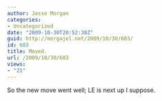 ```yaml
---
author: Jesse Morgan
categories:
- Uncategorized
date: "2009-10-30T20:52:38Z"
guid: http://morgajel.net/2009/10/30/603/
id: 603
title: Moved.
url: /2009/10/30/603
views:
- "21"
---
```


So the new move went well; LE is next up I suppose.